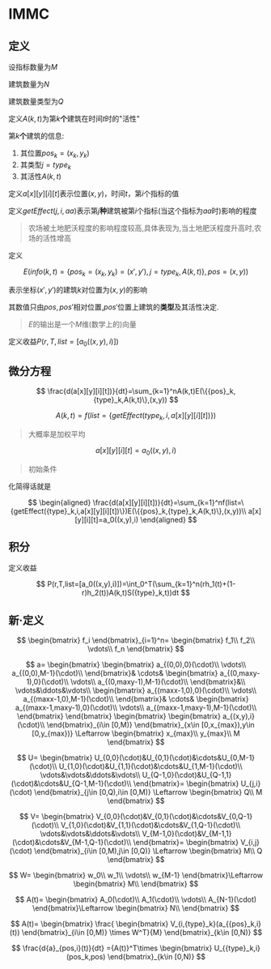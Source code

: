 # IMMC

## 定义

设指标数量为$M$

建筑数量为$N$

建筑数量类型为$Q$

定义$A(k,t)$为第$k$**个**建筑在时间$t$时的"活性"

第$k$**个**建筑的信息:

1. 其位置${pos}_k=(x_k,y_k)$
2. 其类型$j={type}_k$
3. 其活性$A(k,t)$

定义$a[x][y][i][t]$表示位置$(x,y)$，时间$t$，第$i$个指标的值

定义$getEffect(j,i,aa)$表示第$j$**种**建筑被第$i$个指标(当这个指标为$aa$时)影响的程度

> 农场被土地肥沃程度的影响程度较高,具体表现为,当土地肥沃程度升高时,农场的活性增高

定义

$$
E({info}(k,t)=\{{pos}_k=(x_k,y_k)=(x',y'),j={type}_k,A(k,t)\},pos=(x,y))
$$

表示坐标$(x',y')$的建筑$k$对位置为$(x,y)$的影响

其数值只由$pos,pos'$相对位置,$pos'$位置上建筑的**类型**及其活性决定.

> $E$的输出是一个$M$维(数学上的)向量

定义收益$P(r,T,list=[a_0((x,y),i)])$

## 微分方程

$$
\frac{d(a[x][y][i][t])}{dt}=\sum_{k=1}^nA(k,t)E(\{{pos}_k,{type}_k,A(k,t)\},(x,y))
$$

$$
A(k,t)=f(list=\{getEffect({type}_k,i,a[x][y][i][t])\})
$$

> 大概率是加权平均

$$
a[x][y][i][t]=a_0((x,y),i)
$$

> 初始条件

化简得话就是

$$
\begin{aligned}
\frac{d(a[x][y][i][t])}{dt}=\sum_{k=1}^nf(list=\{getEffect({type}_k,i,a[x][y][i][t])\})E(\{{pos}_k,{type}_k,A(k,t)\},(x,y))\\
a[x][y][i][t]=a_0((x,y),i)
\end{aligned}
$$

## 积分

定义收益

$$
P(r,T,list=[a_0((x,y),i)])=\int_0^T(\sum_{k=1}^n(rh_1(t)+(1-r)h_2(t))A(k,t)S({type}_k,t))dt
$$

## 新·定义

$$
\begin{bmatrix}
    f_i
\end{bmatrix}_{i=1}^n=
\begin{bmatrix}
    f_1\\
    f_2\\
    \vdots\\
    f_n
\end{bmatrix}
$$

$$
a=
\begin{bmatrix}
    \begin{bmatrix}
        a_{(0,0),0}(\cdot)\\
        \vdots\\
        a_{(0,0),M-1}(\cdot)\\
    \end{bmatrix}&
    \cdots&
    \begin{bmatrix}
        a_{(0,maxy-1),0}(\cdot)\\
        \vdots\\
        a_{(0,maxy-1),M-1}(\cdot)\\
    \end{bmatrix}&\\
    \vdots&\ddots&\vdots\\
    \begin{bmatrix}
        a_{(maxx-1,0),0}(\cdot)\\
        \vdots\\
        a_{(maxx-1,0),M-1}(\cdot)\\
    \end{bmatrix}&
    \cdots&
    \begin{bmatrix}
        a_{(maxx-1,maxy-1),0}(\cdot)\\
        \vdots\\
        a_{(maxx-1,maxy-1),M-1}(\cdot)\\
    \end{bmatrix}
\end{bmatrix}
\begin{bmatrix}
    \begin{bmatrix}
        a_{(x,y),i}(\cdot)\\
    \end{bmatrix}_{i\in [0,M)}
\end{bmatrix}_{x\in [0,x_{max}),y\in [0,y_{max})}
\Leftarrow
\begin{bmatrix}
    x_{max}\\
    y_{max}\\
    M
\end{bmatrix}
$$

$$
U=
\begin{bmatrix}
    U_{0,0}(\cdot)&U_{0,1}(\cdot)&\cdots&U_{0,M-1}(\cdot)\\
    U_{1,0}(\cdot)&U_{1,1}(\cdot)&\cdots&U_{1,M-1}(\cdot)\\
    \vdots&\vdots&\ddots&\vdots\\
    U_{Q-1,0}(\cdot)&U_{Q-1,1}(\cdot)&\cdots&U_{Q-1,M-1}(\cdot)\\
\end{bmatrix}=
\begin{bmatrix}
    U_{j,i}(\cdot)
\end{bmatrix}_{j\in [0,Q),i\in [0,M)}
\Leftarrow
\begin{bmatrix}
    Q\\
    M
\end{bmatrix}
$$

$$
V=
\begin{bmatrix}
    V_{0,0}(\cdot)&V_{0,1}(\cdot)&\cdots&V_{0,Q-1}(\cdot)\\
    V_{1,0}(\cdot)&V_{1,1}(\cdot)&\cdots&V_{1,Q-1}(\cdot)\\
    \vdots&\vdots&\ddots&\vdots\\
    V_{M-1,0}(\cdot)&V_{M-1,1}(\cdot)&\cdots&V_{M-1,Q-1}(\cdot)\\
\end{bmatrix}=
\begin{bmatrix}
    V_{i,j}(\cdot)
\end{bmatrix}_{i\in [0,M),j\in [0,Q)}
\Leftarrow
\begin{bmatrix}
    M\\
    Q
\end{bmatrix}
$$

$$
W=
\begin{bmatrix}
    w_0\\
    w_1\\
    \vdots\\
    w_{M-1}
\end{bmatrix}\Leftarrow
\begin{bmatrix}
    M\\
\end{bmatrix}
$$

$$
A(t)=
\begin{bmatrix}
    A_0(\cdot)\\
    A_1(\cdot)\\
    \vdots\\
    A_{N-1}(\cdot)
\end{bmatrix}\Leftarrow
\begin{bmatrix}
    N\\
\end{bmatrix}
$$

$$
A(t)=
\begin{bmatrix}
    \frac{
        \begin{bmatrix}
        V_{i,{type}_k}(a_{{pos}_k,i}(t))
        \end{bmatrix}_{i\in [0,M)}
        \times W^T}{M}
\end{bmatrix}_{k\in [0,N)}
$$

$$
\frac{d{a}_{pos,i}(t)}{dt}
={A(t)}^T\times 
\begin{bmatrix}
    U_{{type}_k,i}(pos_k,pos)
\end{bmatrix}_{k\in [0,N)}
$$
